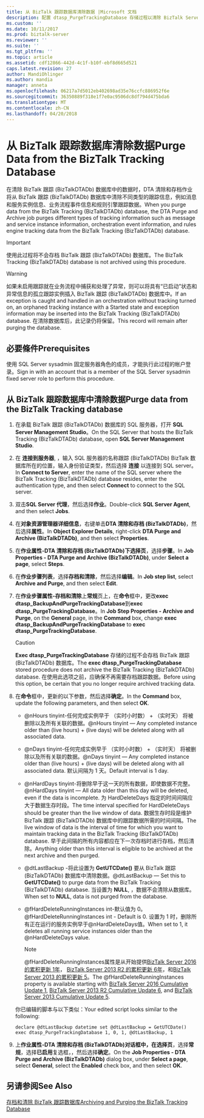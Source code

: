 ```yaml
---
title: 从 BizTalk 跟踪数据库清除数据 |Microsoft 文档
description: 配置 dtasp_PurgeTrackingDatabase 存储过程以清除 BizTalk Server 中的跟踪数据库 (BizTalkDTADB)
ms.custom: ''
ms.date: 10/11/2017
ms.prod: biztalk-server
ms.reviewer: ''
ms.suite: ''
ms.tgt_pltfrm: ''
ms.topic: article
ms.assetid: cdf12866-442d-4c1f-b10f-ebf8d665d521
caps.latest.revision: 27
author: MandiOhlinger
ms.author: mandia
manager: anneta
ms.openlocfilehash: 06217a7d5012eb402698ad35e76ccfc886952f6e
ms.sourcegitcommit: 36350889f318e1f7e0ac9506dc8df794d475bda6
ms.translationtype: MT
ms.contentlocale: zh-CN
ms.lasthandoff: 04/20/2018
---
```

# <a name="purge-data-from-the-biztalk-tracking-database"></a><span data-ttu-id="63039-103">从 BizTalk 跟踪数据库清除数据</span><span class="sxs-lookup"><span data-stu-id="63039-103">Purge Data from the BizTalk Tracking Database</span></span>
<span data-ttu-id="63039-104">在清除 BizTalk 跟踪 (BizTalkDTADb) 数据库中的数据时，DTA 清除和存档作业将从 BizTalk 跟踪 (BizTalkDTADb) 数据库中清除不同类型的跟踪信息，例如消息和服务实例信息、业务流程事件信息和规则引擎跟踪数据。</span><span class="sxs-lookup"><span data-stu-id="63039-104">When you purge data from the BizTalk Tracking (BizTalkDTADb) database, the DTA Purge and Archive job purges different types of tracking information such as message and service instance information, orchestration event information, and rules engine tracking data from the BizTalk Tracking (BizTalkDTADb) database.</span></span>  
  
> [!IMPORTANT]
>  <span data-ttu-id="63039-105">使用此过程将不会存档 BizTalk 跟踪 (BizTalkDTADb) 数据库。</span><span class="sxs-lookup"><span data-stu-id="63039-105">The BizTalk Tracking (BizTalkDTADb) database is not archived using this procedure.</span></span>  
  
> [!WARNING]
>  <span data-ttu-id="63039-106">如果未启用跟踪就在业务流程中捕获和处理了异常，则可以将具有“已启动”状态和异常信息的孤立跟踪实例插入 BizTalk 跟踪 (BizTalkDTADb) 数据库中。</span><span class="sxs-lookup"><span data-stu-id="63039-106">If an exception is caught and handled in an orchestration without tracking turned on, an orphaned tracking instance with a Started state and exception information may be inserted into the BizTalk Tracking (BizTalkDTADb) database.</span></span> <span data-ttu-id="63039-107">在清除数据库后，此记录仍将保留。</span><span class="sxs-lookup"><span data-stu-id="63039-107">This record will remain after purging the database.</span></span>  
  
## <a name="prerequisites"></a><span data-ttu-id="63039-108">必要條件</span><span class="sxs-lookup"><span data-stu-id="63039-108">Prerequisites</span></span>  
<span data-ttu-id="63039-109">使用 SQL Server sysadmin 固定服务器角色的成员，才能执行此过程的帐户登录。</span><span class="sxs-lookup"><span data-stu-id="63039-109">Sign in with an account that is a member of the SQL Server sysadmin fixed server role to perform this procedure.</span></span>  
  
## <a name="purge-data-from-the-biztalk-tracking-database"></a><span data-ttu-id="63039-110">从 BizTalk 跟踪数据库中清除数据</span><span class="sxs-lookup"><span data-stu-id="63039-110">Purge data from the BizTalk Tracking database</span></span>  
  
1.  <span data-ttu-id="63039-111">在承载 BizTalk 跟踪 (BizTalkDTADb) 数据库的 SQL 服务器，打开 **SQL Server Management Studio**。</span><span class="sxs-lookup"><span data-stu-id="63039-111">On the SQL Server that hosts the BizTalk Tracking (BizTalkDTADb) database, open **SQL Server Management Studio**.</span></span> 
  
2.  <span data-ttu-id="63039-112">在 **连接到服务器**, ，输入 SQL 服务器的名称跟踪 (BizTalkDTADb) BizTalk 数据库所在的位置，输入身份验证类型，然后选择 **连接** 以连接到 SQL server。</span><span class="sxs-lookup"><span data-stu-id="63039-112">In **Connect to Server**, enter the name of the SQL server where the BizTalk Tracking (BizTalkDTADb) database resides, enter the authentication type, and then select **Connect** to connect to the SQL server.</span></span> 
  
3.  <span data-ttu-id="63039-113">双击**SQL Server 代理**，然后选择**作业**。</span><span class="sxs-lookup"><span data-stu-id="63039-113">Double-click **SQL Server Agent**, and then select **Jobs**.</span></span>  
  
4.  <span data-ttu-id="63039-114">在**对象资源管理器详细信息**，右键单击**DTA 清除和存档 (BizTalkDTADb)**，然后选择**属性**。</span><span class="sxs-lookup"><span data-stu-id="63039-114">In **Object Explorer Details**, right-click **DTA Purge and Archive (BizTalkDTADb)**, and then select **Properties**.</span></span>  
  
5.  <span data-ttu-id="63039-115">在**作业属性-DTA 清除和存档 (BizTalkDTADb)**下**选择页**，选择**步骤**。</span><span class="sxs-lookup"><span data-stu-id="63039-115">In **Job Properties - DTA Purge and Archive (BizTalkDTADb)**, under **Select a page**, select **Steps**.</span></span>  
  
6.  <span data-ttu-id="63039-116">在**作业步骤列表**，选择**存档和清除**，然后选择**编辑**。</span><span class="sxs-lookup"><span data-stu-id="63039-116">In **Job step list**, select **Archive and Purge**, and then select **Edit**.</span></span>  
  
7.  <span data-ttu-id="63039-117">在**作业步骤属性-存档和清除**上**常规**页上，在**命令**框中，更改**exec dtasp_BackupAndPurgeTrackingDatabase**到**exec dtasp_PurgeTrackingDatabase**。</span><span class="sxs-lookup"><span data-stu-id="63039-117">In **Job Step Properties - Archive and Purge**, on the **General** page, in the **Command** box, change **exec dtasp_BackupAndPurgeTrackingDatabase** to **exec dtasp_PurgeTrackingDatabase**.</span></span>  
  
    > [!CAUTION]
    >  <span data-ttu-id="63039-118">**Exec dtasp_PurgeTrackingDatabase** 存储的过程不会存档 BizTalk 跟踪 (BizTalkDTADb) 数据库。</span><span class="sxs-lookup"><span data-stu-id="63039-118">The **exec dtasp_PurgeTrackingDatabase** stored procedure does not archive the BizTalk Tracking (BizTalkDTADb) database.</span></span> <span data-ttu-id="63039-119">在使用此选项之前，应确保不再需要存档跟踪数据。</span><span class="sxs-lookup"><span data-stu-id="63039-119">Before using this option, be certain that you no longer require archived tracking data.</span></span>  
  
8.  <span data-ttu-id="63039-120">在**命令**框中，更新的以下参数，然后选择**确定**。</span><span class="sxs-lookup"><span data-stu-id="63039-120">In the **Command** box, update the following parameters, and then select **OK**.</span></span>  
  
    -   <span data-ttu-id="63039-121">@nHours tinyint-任何完成实例早于 （实时小时数） + （实时天） 将被删除以及所有关联的数据。</span><span class="sxs-lookup"><span data-stu-id="63039-121">@nHours tinyint — Any completed instance older than (live hours) + (live days) will be deleted along with all associated data.</span></span>  
  
    -   <span data-ttu-id="63039-122">@nDays tinyint-任何完成实例早于 （实时小时数） + （实时天） 将被删除以及所有关联的数据。</span><span class="sxs-lookup"><span data-stu-id="63039-122">@nDays tinyint — Any completed instance older than (live hours) + (live days) will be deleted along with all associated data.</span></span> <span data-ttu-id="63039-123">默认间隔为 1 天。</span><span class="sxs-lookup"><span data-stu-id="63039-123">Default interval is 1 day.</span></span>  
  
    -   <span data-ttu-id="63039-124">@nHardDays tinyint-将删除早于这一天的所有数据，即使数据不完整。</span><span class="sxs-lookup"><span data-stu-id="63039-124">@nHardDays tinyint — All data older than this day will be deleted, even if the data is incomplete.</span></span> <span data-ttu-id="63039-125">为 HardDeleteDays 指定的时间间隔应大于数据生存时段。</span><span class="sxs-lookup"><span data-stu-id="63039-125">The time interval specified for HardDeleteDays should be greater than the live window of data.</span></span> <span data-ttu-id="63039-126">数据生存时段是维护 BizTalk 跟踪 (BizTalkDTADb) 数据库中的跟踪数据所需的时间间隔。</span><span class="sxs-lookup"><span data-stu-id="63039-126">The live window of data is the interval of time for which you want to maintain tracking data in the BizTalk Tracking (BizTalkDTADb) database.</span></span> <span data-ttu-id="63039-127">早于此间隔的所有内容都应在下一次存档时进行存档，然后清除。</span><span class="sxs-lookup"><span data-stu-id="63039-127">Anything older than this interval is eligible to be archived at the next archive and then purged.</span></span>  
  
    -   <span data-ttu-id="63039-128">@dtLastBackup -将此设置为 **GetUTCDate()** 要从 BizTalk 跟踪 (BizTalkDTADb) 数据库中清除数据。</span><span class="sxs-lookup"><span data-stu-id="63039-128">@dtLastBackup — Set this to **GetUTCDate()** to purge data from the BizTalk Tracking (BizTalkDTADb) database.</span></span> <span data-ttu-id="63039-129">当设置为 **NULL**, ，数据不会清除从数据库。</span><span class="sxs-lookup"><span data-stu-id="63039-129">When set to **NULL**, data is not purged from the database.</span></span>  

    -  <span data-ttu-id="63039-130">@fHardDeleteRunningInstances int-默认值为 0。</span><span class="sxs-lookup"><span data-stu-id="63039-130">@fHardDeleteRunningInstances int - Default is 0.</span></span> <span data-ttu-id="63039-131">设置为 1 时，删除所有正在运行的服务实例早于@nHardDeleteDays值。</span><span class="sxs-lookup"><span data-stu-id="63039-131">When set to 1, it deletes all running service instances older than the @nHardDeleteDays value.</span></span>  
    
        > [!NOTE] 
        > <span data-ttu-id="63039-132">@fHardDeleteRunningInstances属性是从开始提供[BizTalk Server 2016 的累积更新 1年](https://support.microsoft.com/help/3208238/cumulative-update-1-for-microsoft-biztalk-server-2016)， [BizTalk Server 2013 R2 的累积更新 6年](https://support.microsoft.com/en-us/help/4020020/cumulative-update-package-6-for-biztalk-server-2013-r2)，和[BizTalk Server 2013 的累积更新 5](https://support.microsoft.com/help/3194301/cumulative-update-5-for-biztalk-server-2013)。</span><span class="sxs-lookup"><span data-stu-id="63039-132">The @fHardDeleteRunningInstances property is available starting with [BizTalk Server 2016 Cumulative Update 1](https://support.microsoft.com/help/3208238/cumulative-update-1-for-microsoft-biztalk-server-2016), [BizTalk Server 2013 R2 Cumulative Update 6](https://support.microsoft.com/en-us/help/4020020/cumulative-update-package-6-for-biztalk-server-2013-r2), and [BizTalk Server 2013 Cumulative Update 5](https://support.microsoft.com/help/3194301/cumulative-update-5-for-biztalk-server-2013).</span></span>   

    <span data-ttu-id="63039-133">你已编辑的脚本与以下类似：</span><span class="sxs-lookup"><span data-stu-id="63039-133">Your edited script looks similar to the following:</span></span>  
  
    ```  
    declare @dtLastBackup datetime set @dtLastBackup = GetUTCDate() exec dtasp_PurgeTrackingDatabase 1, 0, 1, @dtLastBackup, 1  
    ```  
    
9. <span data-ttu-id="63039-134">上**作业属性-DTA 清除和存档 (BizTalkDTADb)**对话框中，在**选择页**，选择**常规**，选择**已启用**复选框，，然后选择**确定**。</span><span class="sxs-lookup"><span data-stu-id="63039-134">On the **Job Properties - DTA Purge and Archive (BizTalkDTADb)** dialog box, under **Select a page**, select **General**, select the **Enabled** check box, and then select **OK**.</span></span>  
  
## <a name="see-also"></a><span data-ttu-id="63039-135">另请参阅</span><span class="sxs-lookup"><span data-stu-id="63039-135">See Also</span></span>  
 [<span data-ttu-id="63039-136">存档和清除 BizTalk 跟踪数据库</span><span class="sxs-lookup"><span data-stu-id="63039-136">Archiving and Purging the BizTalk Tracking Database</span></span>](../core/archiving-and-purging-the-biztalk-tracking-database.md)
